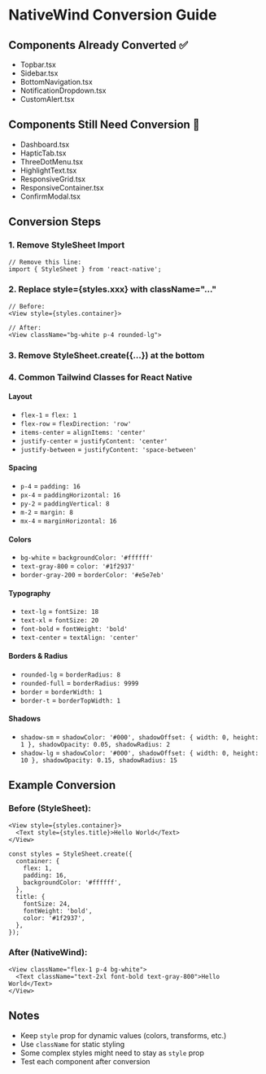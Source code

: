 # NativeWind Conversion Guide

## Components Already Converted ✅
- Topbar.tsx
- Sidebar.tsx  
- BottomNavigation.tsx
- NotificationDropdown.tsx
- CustomAlert.tsx

## Components Still Need Conversion 🔄
- Dashboard.tsx
- HapticTab.tsx
- ThreeDotMenu.tsx
- HighlightText.tsx
- ResponsiveGrid.tsx
- ResponsiveContainer.tsx
- ConfirmModal.tsx

## Conversion Steps

### 1. Remove StyleSheet Import
```tsx
// Remove this line:
import { StyleSheet } from 'react-native';
```

### 2. Replace style={styles.xxx} with className="..."
```tsx
// Before:
<View style={styles.container}>

// After:
<View className="bg-white p-4 rounded-lg">
```

### 3. Remove StyleSheet.create({...}) at the bottom

### 4. Common Tailwind Classes for React Native

#### Layout
- `flex-1` = `flex: 1`
- `flex-row` = `flexDirection: 'row'`
- `items-center` = `alignItems: 'center'`
- `justify-center` = `justifyContent: 'center'`
- `justify-between` = `justifyContent: 'space-between'`

#### Spacing
- `p-4` = `padding: 16`
- `px-4` = `paddingHorizontal: 16`
- `py-2` = `paddingVertical: 8`
- `m-2` = `margin: 8`
- `mx-4` = `marginHorizontal: 16`

#### Colors
- `bg-white` = `backgroundColor: '#ffffff'`
- `text-gray-800` = `color: '#1f2937'`
- `border-gray-200` = `borderColor: '#e5e7eb'`

#### Typography
- `text-lg` = `fontSize: 18`
- `text-xl` = `fontSize: 20`
- `font-bold` = `fontWeight: 'bold'`
- `text-center` = `textAlign: 'center'`

#### Borders & Radius
- `rounded-lg` = `borderRadius: 8`
- `rounded-full` = `borderRadius: 9999`
- `border` = `borderWidth: 1`
- `border-t` = `borderTopWidth: 1`

#### Shadows
- `shadow-sm` = `shadowColor: '#000', shadowOffset: { width: 0, height: 1 }, shadowOpacity: 0.05, shadowRadius: 2`
- `shadow-lg` = `shadowColor: '#000', shadowOffset: { width: 0, height: 10 }, shadowOpacity: 0.15, shadowRadius: 15`

## Example Conversion

### Before (StyleSheet):
```tsx
<View style={styles.container}>
  <Text style={styles.title}>Hello World</Text>
</View>

const styles = StyleSheet.create({
  container: {
    flex: 1,
    padding: 16,
    backgroundColor: '#ffffff',
  },
  title: {
    fontSize: 24,
    fontWeight: 'bold',
    color: '#1f2937',
  },
});
```

### After (NativeWind):
```tsx
<View className="flex-1 p-4 bg-white">
  <Text className="text-2xl font-bold text-gray-800">Hello World</Text>
</View>
```

## Notes
- Keep `style` prop for dynamic values (colors, transforms, etc.)
- Use `className` for static styling
- Some complex styles might need to stay as `style` prop
- Test each component after conversion
